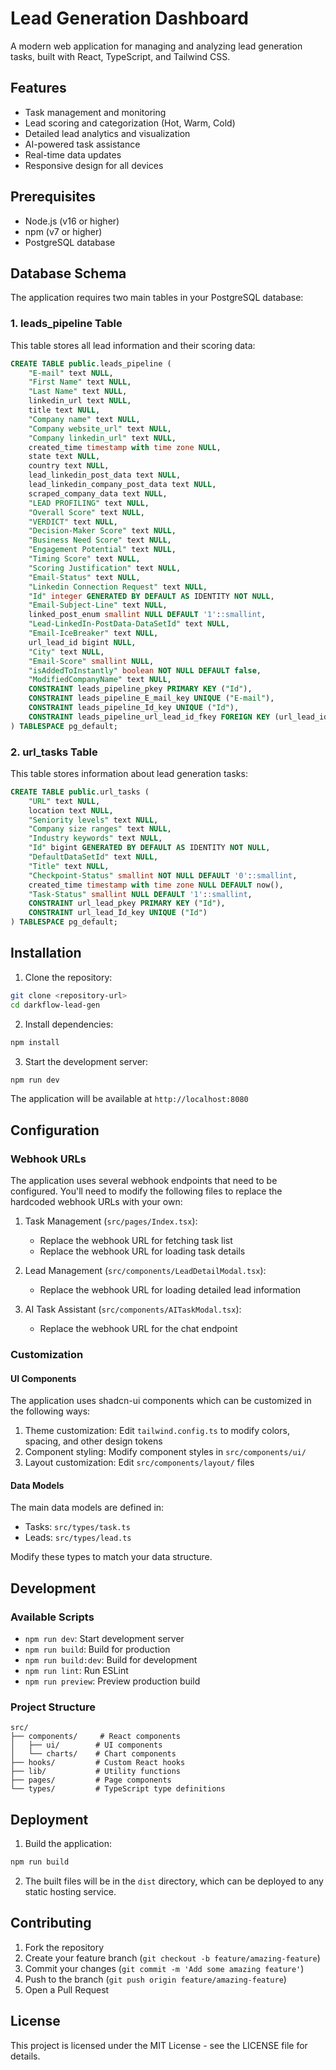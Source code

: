 # Lead Generation Dashboard

A modern web application for managing and analyzing lead generation tasks, built with React, TypeScript, and Tailwind CSS.

## Features

- Task management and monitoring
- Lead scoring and categorization (Hot, Warm, Cold)
- Detailed lead analytics and visualization
- AI-powered task assistance
- Real-time data updates
- Responsive design for all devices

## Prerequisites

- Node.js (v16 or higher)
- npm (v7 or higher)
- PostgreSQL database

## Database Schema

The application requires two main tables in your PostgreSQL database:

### 1. leads_pipeline Table

This table stores all lead information and their scoring data:

```sql
CREATE TABLE public.leads_pipeline (
    "E-mail" text NULL,
    "First Name" text NULL,
    "Last Name" text NULL,
    linkedin_url text NULL,
    title text NULL,
    "Company name" text NULL,
    "Company website_url" text NULL,
    "Company linkedin_url" text NULL,
    created_time timestamp with time zone NULL,
    state text NULL,
    country text NULL,
    lead_linkedin_post_data text NULL,
    lead_linkedin_company_post_data text NULL,
    scraped_company_data text NULL,
    "LEAD PROFILING" text NULL,
    "Overall Score" text NULL,
    "VERDICT" text NULL,
    "Decision-Maker Score" text NULL,
    "Business Need Score" text NULL,
    "Engagement Potential" text NULL,
    "Timing Score" text NULL,
    "Scoring Justification" text NULL,
    "Email-Status" text NULL,
    "Linkedin Connection Request" text NULL,
    "Id" integer GENERATED BY DEFAULT AS IDENTITY NOT NULL,
    "Email-Subject-Line" text NULL,
    linked_post_enum smallint NULL DEFAULT '1'::smallint,
    "Lead-LinkedIn-PostData-DataSetId" text NULL,
    "Email-IceBreaker" text NULL,
    url_lead_id bigint NULL,
    "City" text NULL,
    "Email-Score" smallint NULL,
    "isAddedToInstantly" boolean NOT NULL DEFAULT false,
    "ModifiedCompanyName" text NULL,
    CONSTRAINT leads_pipeline_pkey PRIMARY KEY ("Id"),
    CONSTRAINT leads_pipeline_E_mail_key UNIQUE ("E-mail"),
    CONSTRAINT leads_pipeline_Id_key UNIQUE ("Id"),
    CONSTRAINT leads_pipeline_url_lead_id_fkey FOREIGN KEY (url_lead_id) REFERENCES "url-tasks" ("Id")
) TABLESPACE pg_default;
```

### 2. url_tasks Table

This table stores information about lead generation tasks:

```sql
CREATE TABLE public.url_tasks (
    "URL" text NULL,
    location text NULL,
    "Seniority levels" text NULL,
    "Company size ranges" text NULL,
    "Industry keywords" text NULL,
    "Id" bigint GENERATED BY DEFAULT AS IDENTITY NOT NULL,
    "DefaultDataSetId" text NULL,
    "Title" text NULL,
    "Checkpoint-Status" smallint NOT NULL DEFAULT '0'::smallint,
    created_time timestamp with time zone NULL DEFAULT now(),
    "Task-Status" smallint NULL DEFAULT '1'::smallint,
    CONSTRAINT url_lead_pkey PRIMARY KEY ("Id"),
    CONSTRAINT url_lead_Id_key UNIQUE ("Id")
) TABLESPACE pg_default;
```

## Installation

1. Clone the repository:
```bash
git clone <repository-url>
cd darkflow-lead-gen
```

2. Install dependencies:
```bash
npm install
```

3. Start the development server:
```bash
npm run dev
```

The application will be available at `http://localhost:8080`

## Configuration

### Webhook URLs

The application uses several webhook endpoints that need to be configured. You'll need to modify the following files to replace the hardcoded webhook URLs with your own:

1. Task Management (`src/pages/Index.tsx`):
   - Replace the webhook URL for fetching task list
   - Replace the webhook URL for loading task details

2. Lead Management (`src/components/LeadDetailModal.tsx`):
   - Replace the webhook URL for loading detailed lead information

3. AI Task Assistant (`src/components/AITaskModal.tsx`):
   - Replace the webhook URL for the chat endpoint

### Customization

#### UI Components

The application uses shadcn-ui components which can be customized in the following ways:

1. Theme customization: Edit `tailwind.config.ts` to modify colors, spacing, and other design tokens
2. Component styling: Modify component styles in `src/components/ui/`
3. Layout customization: Edit `src/components/layout/` files

#### Data Models

The main data models are defined in:
- Tasks: `src/types/task.ts`
- Leads: `src/types/lead.ts`

Modify these types to match your data structure.

## Development

### Available Scripts

- `npm run dev`: Start development server
- `npm run build`: Build for production
- `npm run build:dev`: Build for development
- `npm run lint`: Run ESLint
- `npm run preview`: Preview production build

### Project Structure

```
src/
├── components/     # React components
│   ├── ui/        # UI components
│   └── charts/    # Chart components
├── hooks/         # Custom React hooks
├── lib/           # Utility functions
├── pages/         # Page components
└── types/         # TypeScript type definitions
```

## Deployment

1. Build the application:
```bash
npm run build
```

2. The built files will be in the `dist` directory, which can be deployed to any static hosting service.

## Contributing

1. Fork the repository
2. Create your feature branch (`git checkout -b feature/amazing-feature`)
3. Commit your changes (`git commit -m 'Add some amazing feature'`)
4. Push to the branch (`git push origin feature/amazing-feature`)
5. Open a Pull Request

## License

This project is licensed under the MIT License - see the LICENSE file for details.
